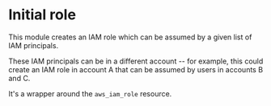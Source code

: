 # Initial role

This module creates an IAM role which can be assumed by a given list of IAM principals.

These IAM principals can be in a different account -- for example, this could create an IAM role in account A that can be assumed by users in accounts B and C.

It's a wrapper around the `aws_iam_role` resource.
